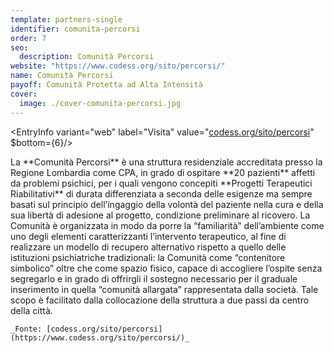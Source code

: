 ```yaml
---
template: partners-single
identifier: comunita-percorsi
order: 7
seo:
  description: Comunità Percorsi
website: "https://www.codess.org/sito/percorsi/"
name: Comunità Percorsi
payoff: Comunità Protetta ad Alta Intensità
cover:
  image: ./cover-comunita-percorsi.jpg
---
```


<EntryInfo variant="web" label="Visita" value="[codess.org/sito/percorsi](https://www.codess.org/sito/percorsi)" $bottom={6}/>

<Row>
  <Col $columned>
    La **Comunità Percorsi** è una struttura residenziale accreditata presso la Regione Lombardia come CPA, in grado di ospitare **20 pazienti** affetti da problemi psichici, per i quali vengono concepiti **Progetti Terapeutici Riabilitativi** di durata differenziata a seconda delle esigenze ma sempre basati sul principio dell’ingaggio della volontà del paziente nella cura e della sua libertà di adesione al progetto, condizione preliminare al ricovero. La Comunità è organizzata in modo da porre la “familiarità” dell’ambiente come uno degli elementi caratterizzanti l’intervento terapeutico, al fine di realizzare un modello di recupero alternativo rispetto a quello delle istituzioni psichiatriche tradizionali: la Comunità come “contenitore simbolico” oltre che come spazio fisico, capace di accogliere l’ospite senza segregarlo e in grado di offrirgli il sostegno necessario per il graduale inserimento in quella “comunità allargata” rappresentata dalla società. Tale scopo è facilitato dalla collocazione della struttura a due passi da centro della città.

    _Fonte: [codess.org/sito/percorsi](https://www.codess.org/sito/percorsi/)_
  </Col>
</Row> 
